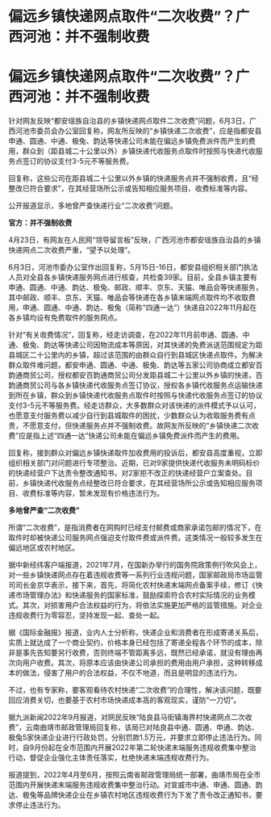 # 偏远乡镇快递网点取件“二次收费”？广西河池：并不强制收费

# 偏远乡镇快递网点取件“二次收费”？广西河池：并不强制收费

针对网友反映“都安瑶族自治县的乡镇快递网点取件二次收费”问题，6月3日，广西河池市委员会办公室回复称，网友所反映的“乡镇快递二次收费”，应是指都安县申通、圆通、中通、极兔、韵达等快递公司未能在偏远乡镇免费派件而产生的费用，群众到（距县城二十公里以外）乡镇快递代收服务点取件时按照与快递代收服务点签订的协议支付3-5元不等服务费。

回复称，这些公司在距县城二十公里以外乡镇的快递服务点并不强制收费，且“经整改已符合要求”，在其经营场所公示或告知相应服务项目、收费标准等内容。

公开报道显示，多地曾严查快递行业“二次收费”问题。

**官方：并不强制收费**

4月23日，有网友在人民网“领导留言板”反映，广西河池市都安瑶族自治县的乡镇快递网点二次收费严重，“望予以处理”。

6月3日，河池市委办公室作出回复称，5月15日-16日，都安县组织相关部门执法人员对全县各乡镇快递服务网点进行核查，共检查39家。目前，全县乡镇主要有申通、圆通、中通、韵达、极兔、邮政、顺丰、京东、天猫、唯品会等快递服务，其中邮政、顺丰、京东、天猫、唯品会等快递在各乡镇末端网点取件均不收取费用，申通、圆通、中通、韵达、极兔（简称“四通一达”）快递自2022年11月起在各乡镇均设有免费取件的服务网点。

针对“有关收费情况”，回复称，经走访调查，在2022年11月前申通、圆通、中通、极兔、韵达等快递公司因物流成本等原因，对其快递的免费派送范围规定为距县城区二十公里内的乡镇，超过该范围的由群众自行到县城区快递点取件。为解决群众取件难问题，都安申通、圆通、中通、极兔、韵达等五家公司协商成立都安百韵通商贸公司，授权都安百韵通商贸公司分发距县城二十公里以外乡镇的快递，百韵通商贸公司与各乡镇快递代收服务点签订协议，授权各乡镇代收服务点运输快递到所在乡镇，群众到乡镇快递代收服务点取件时按照与快递代收服务点签订的协议支付3-5元不等服务费。经走访群众，大多数群众对该快递的派件模式予以认可，也愿意支付服务费以减少自行到县城取件的困扰，少数群众认为收取服务费有点贵，不愿意支付，但快递服务点并不强制收费。故网友所反映的“乡镇快递二次收费”应是指上述“四通一达”快递公司未能在偏远乡镇免费派件而产生的费用。

回复称，接到群众对偏远乡镇快递取件加收费用的投诉后，都安县高度重视，立即组织相关部门对问题进行专项整治。近期，已对9家提供快递代收服务未明码标价的快递经营户下达责令整改通知书，对2家拒不改正的快递经营户立案查处。目前，乡镇快递代收服务点经整改已符合要求，在其经营场所公示或告知相应服务项目、收费标准等内容，暂未发现有价格违法行为。

**多地曾严查“二次收费”**

所谓“二次收费”，是指消费者在网购时已经支付邮费或商家承诺包邮的情况下，在取件时却被快递公司服务网点强迫支付取件费或派件费。这类情况一般较多发生在偏远地区或农村地区。

据中新经纬客户端报道，2021年7月，在国新办举行的国务院政策例行吹风会上，对一些乡镇快递网点存在着违规收费等一系列行业违规问题，国家邮政局市场监管司司长金京华表示，接下来，首先，将简化农村快递末端网点备案手续，修订《快递市场管理办法》和快递服务的国家标准，鼓励探索符合农村实际情况的业务模式。其次，对损害用户合法权益的行为，将依法实施更加严格的监管措施。对企业违规收费行为零容忍，坚持发现一起、查处一起。

据《国际金融报》报道，业内人士分析称，快递企业和消费者在形成寄递关系后，实质上就达成了一个商业契约，价格本身已经包括了寄递全程各个环节的成本，除非是事先告知要另行收费，否则终端不管距离多远，既然已经承诺，就没有理由再次向用户收费。其次，将原本应该由快递公司承担的费用由用户承担，这种转移成本的做法，侵害了用户的合法权益，不仅不地道，而且是明显的违法行为。

不过，也有专家称，要客观看待农村快递“二次收费”的合理性，解决该问题，既要回应消费关切，也要基于农村市场快递成本高的客观现实，谨防“一刀切”。

据九派新闻2022年9月报道，对网民反映“陆良县马街镇海界村快递网点二次收费”，云南曲靖市邮政管理局回复称，该局已对陆良县中通、圆通、申通、韵达、极兔5家快递企业进行行政处罚，分别罚款1.5万元，并要求立即停止违法行为。同时，自9月份起在全市范围内开展2022年第二轮快递末端服务违规收费集中整治行动，督促企业强化主体责任落实，杜绝快递末端违规收费行为。

报道提到，2022年4月至6月，按照云南省邮政管理局统一部署，曲靖市局在全市范围内开展快递末端服务违规收费集中整治行动。对宣威市中通、申通、圆通、韵达、极兔等品牌快递企业在乡镇农村地区违规收费行为下发了责令改正通知书，要求停止违法行为。

